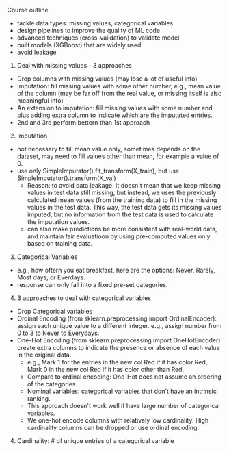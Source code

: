 Course outline
- tackle data types: missing values, categorical variables
- design pipelines to improve the quality of ML code
- advanced techniques (cross-validation) to validate model
- built models (XGBoost) that are widely used 
- avoid leakage

1. Deal with missing values - 3 approaches
- Drop columns with missing values (may lose a lot of useful info)
- Imputation: fill missing values with some other number, e.g., mean value of the column (may be far off from the real value, or missing itself is also meaningful info)
- An extension to imputation: fill missing values with some number and plus adding extra column to indicate which are the imputated entries.
- 2nd and 3rd perform bettern than 1st approach

2. Imputation
- not necessary to fill mean value only, sometimes depends on the dataset, may need to fill values other than mean, for example a value of 0. 
- use only SimpleImputator().fit_transform(X_train), but use SimpleImputator().transform(X_val)
    - Reason: to avoid data leakage. It doesn't mean that we keep missing values in test data still missing, but instead, we uses the previously calculated mean values (from the training data) to fill in the missing values in the test data. This way, the test data gets its missing values imputed, but no information from the test data is used to calculate the imputation values.
    - can also make predictions be more consistent with real-world data, and maintain fair evaluatioon by using pre-computed values only based on training data. 

3. Categorical Variables
- e.g., how oftern you eat breakfast, here are the options: Never, Rarely, Most days, or Everdays. 
- response can only fall into a fixed pre-set categories.

4. 3 approaches to deal with categorical variables
- Drop Categorical variables
- Ordinal Encoding (from sklearn.preprocessing import OrdinalEncoder): assign each unique value to a different integer. e.g., assign number from 0 to 3 to Never to Everydays.
- One-Hot Encoding (from sklearn.preprocessing import OneHotEncoder): create extra columns to indicate the presence or absence of each value in the original data. 
    - e.g., Mark 1 for the entries in the new col Red if it has color Red, Mark 0 in the new col Red if it has color other than Red.
    - Compare to ordinal encoding: One-Hot does not assume an ordering of the categories. 
    - Nominal variables: categorical variables that don't have an intrinsic ranking.
    - This approach doesn't work well if have large number of categorical variables.
    - We one-hot encode columns with relatively low cardinality. High cardinality columns can be dropped or use ordinal encoding. 

4. Cardinality: # of unique entries of a categorical variable